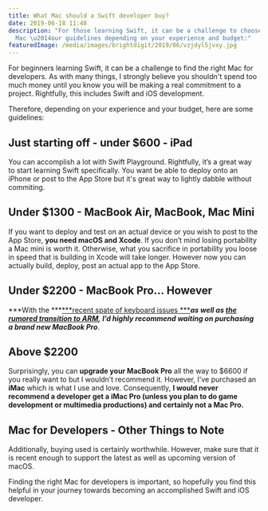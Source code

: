 ```yaml
---
title: What Mac should a Swift developer buy?
date: 2019-06-18 11:48
description: "For those learning Swift, it can be a challenge to choose the right
  Mac \u2014our guidelines depending on your experience and budget:"
featuredImage: /media/images/brightdigit/2019/06/vzjdyl5jvxy.jpg
---
```

For beginners learning Swift, it can be a challenge to find the right
Mac for developers. As with many things, I strongly believe you
shouldn't spend too much money until you know you will be making a real
commitment to a project. Rightfully, this includes Swift and iOS
development.

Therefore, depending on your experience and your budget, here are some
guidelines:

## Just starting off - under $600 - **iPad**

You can accomplish a lot with Swift Playground. Rightfully, it’s a great
way to start learning Swift specifically. You want be able to deploy
onto an iPhone or post to the App Store but it's great way to lightly
dabble without commiting.

## Under $1300 - **MacBook Air, MacBook, Mac Mini**

If you want to deploy and test on an actual device or you wish to post
to the App Store, **you need macOS and Xcode**. If you don’t mind losing
portability a Mac mini is worth it. Otherwise, what you sacrifice in
portability you loose in speed that is building in Xcode will take
longer. However now you can actually build, deploy, post an actual app
to the App Store.

## **Under $2200** - **MacBook Pro**… **However**

***With the ***[***recent spate of keyboard
issues ***](https://www.wsj.com/graphics/apple-still-hasnt-fixed-its-macbook-keyboard-problem/)***as
well as ***[***the rumored transition to
ARM***](https://www.macrumors.com/2019/02/21/apple-custom-arm-based-chips-2020/)***, I’d
highly recommend waiting on purchasing a brand new MacBook Pro***.

## **Above $2200**

Surprisingly, you can **upgrade your MacBook Pro** all the way to $6600
if you really want to but I wouldn’t recommend it. However, I've
purchased an **iMac** which is what I use and love. Consequently, **I
would never recommend a developer get a iMac Pro (unless you plan to do
game development or multimedia productions) and certainly not a Mac
Pro.**

## Mac for Developers - Other Things to Note

Additionally, buying used is certainly worthwhile. However, make sure
that it is recent enough to support the latest as well as upcoming
version of macOS.

Finding the right Mac for developers is important, so hopefully you find
this helpful in your journey towards becoming an accomplished Swift and
iOS developer.